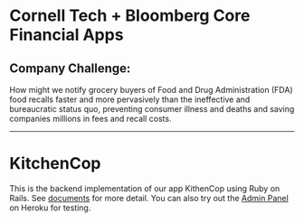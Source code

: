 # Cornell Tech + Bloomberg Core Financial Apps
## Company Challenge:
How might we notify grocery buyers of Food and Drug Administration (FDA) food recalls faster and more pervasively than the ineffective and bureaucratic status quo, preventing consumer illness and deaths and saving companies millions in fees and recall costs.
***
# KitchenCop
This is the backend implementation of our app KithenCop using Ruby on Rails. See [documents](https://github.com/amberMZ/bloomberg_fda/tree/master/document) for more detail. 
You can also try out the [Admin Panel](https://kitchencop.herokuapp.com) on Heroku for testing. 
